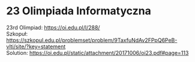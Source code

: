 # 23 Olimpiada Informatyczna
23rd Olimpiad: https://oi.edu.pl/l/288/ <br />
Szkopuł: https://szkopul.edu.pl/problemset/problem/9TaxfuNdAv2FPpQ6PeB-vlti/site/?key=statement <br />
Solution: https://oi.edu.pl/static/attachment/20171006/oi23.pdf#page=113 <br />
